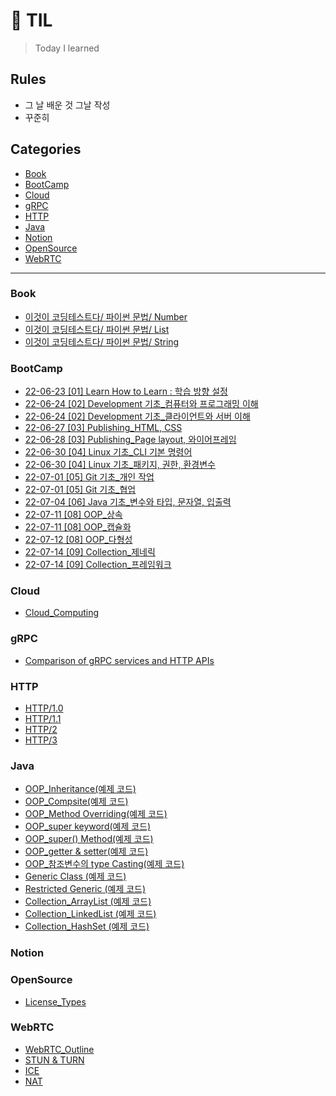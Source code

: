 # 📝 TIL

> Today I learned

## Rules

* 그 날 배운 것 그날 작성
* 꾸준히

## Categories
* [Book](#book) 
* [BootCamp](#bootcamp)
* [Cloud](#cloud) 
* [gRPC](#grpc)
* [HTTP](#http)
* [Java](#java)
* [Notion](#notion)
* [OpenSource](#opensource)
* [WebRTC](#webrtc)

---

### Book
- [이것이 코딩테스트다/ 파이썬 문법/ Number](Book/이것이%20코딩%20테스트다/파이썬문법/Number.md)
- [이것이 코딩테스트다/ 파이썬 문법/ List](Book/이것이%20코딩%20테스트다/파이썬문법/List.md)
- [이것이 코딩테스트다/ 파이썬 문법/ String](Book/이것이%20코딩%20테스트다/파이썬문법/String.md)

### BootCamp
- [22-06-23 [01] Learn How to Learn : 학습 방향 설정](BootCamp/22-06-23[01]학습방향.md)
- [22-06-24 [02] Development 기초_컴퓨터와 프로그래밍 이해](BootCamp/22-06-24[02]컴퓨터와프로그래밍이해.md)
- [22-06-24 [02] Development 기초_클라이언트와 서버 이해](BootCamp/22-06-24[02]웹클라이언트와웹서버.md)
- [22-06-27 [03] Publishing_HTML, CSS](BootCamp/22-06-27[03]htmlCSS.md)
- [22-06-28 [03] Publishing_Page layout, 와이어프레임](BootCamp/22-06-28[03]Pagelayout와이어프레임.md)
- [22-06-30 [04] Linux 기초_CLI 기본 명령어](BootCamp/22-06-30[04]linuxBasicCmd.md)
- [22-06-30 [04] Linux 기초_패키지, 권한, 환경변수]()
- [22-07-01 [05] Git 기초_개인 작업](BootCamp/22-07-01[05]gitBasic.md)
- [22-07-01 [05] Git 기초_협업](BootCamp/22-07-01[05]gitExtension.md)
- [22-07-04 [06] Java 기초_변수와 타입, 문자열, 입출력]()
- [22-07-11 [08] OOP_상속](BootCamp/22-07-11[08]OOP상속.md)
- [22-07-11 [08] OOP_캡슐화](BootCamp/22-07-11[08]OOP캡슐화.md)
- [22-07-12 [08] OOP_다형성](BootCamp/22-07-12[08]OOP다형성.md)
- [22-07-14 [09] Collection_제네릭](BootCamp/22-07-14[09]컬렉션_제네릭.md)
- [22-07-14 [09] Collection_프레임워크](BootCamp/22-07-14[09]컬렉션프레임워크.md)

### Cloud
- [Cloud_Computing](Cloud/Cloud_Computing.md)

### gRPC
- [Comparison of gRPC services and HTTP APIs](gRPC/Comparison%20of%20gRPC%20services%20and%20HTTP%20APIs.md)
  
### HTTP
- [HTTP/1.0](HTTP/HTTP1.0.md)
- [HTTP/1.1](HTTP/HTTP1.1.md)
- [HTTP/2](HTTP/HTTP2.md)
- [HTTP/3](HTTP/HTTP3.md)

### Java
- [OOP_Inheritance(예제 코드)](Java/OOP_Ex_Code/Inheritance_Encapsulation/Inheritance.md)
- [OOP_Compsite(예제 코드)](Java/OOP_Ex_Code/Inheritance_Encapsulation/Composite.md) 
- [OOP_Method Overriding(예제 코드)](Java/OOP_Ex_Code/Inheritance_Encapsulation/Overriding.md) 
- [OOP_super keyword(예제 코드)](Java/OOP_Ex_Code/Inheritance_Encapsulation/superKeyword.md) 
- [OOP_super() Method(예제 코드)](Java/OOP_Ex_Code/Inheritance_Encapsulation/superMethod.md)  
- [OOP_getter & setter(예제 코드)](Java/OOP_Ex_Code/Inheritance_Encapsulation/GetterSetter.md)
- [OOP_참조변수의 type Casting(예제 코드)](Java/OOP_Ex_Code/Polymorphism_Abstraction/typeCasting.md)
- [Generic Class (예제 코드)](Java/OOP_Ex_Code/Collection_Generic/genericClass.md)
- [Restricted Generic (예제 코드)](Java/OOP_Ex_Code/Collection_Generic/restrictedGeneric.md)
- [Collection_ArrayList (예제 코드)](Java/Collection_Ex_Code/List/ArrayList.md)
- [Collection_LinkedList (예제 코드)](Java/Collection_Ex_Code/List/LinkedList.md)
- [Collection_HashSet (예제 코드)](Java/Collection_Ex_Code/Set/HashSet.md)


### Notion

### OpenSource
- [License_Types](OpenSource/License_Types.md)

### WebRTC
- [WebRTC_Outline](WebRTC/WebRTC_Outline.md)
- [STUN & TURN](WebRTC/STUN&TURN.md)
- [ICE](WebRTC/ICE.md)
- [NAT](WebRTC/NAT.md)